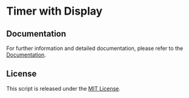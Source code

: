 # Timer with Display

## Documentation

For further information and detailed documentation, please refer to the [Documentation](https://docs.arduinodenis.it/github/resources-arduino/arduino-projects/project-11-arduino).

## License

This script is released under the [MIT License](LICENSE).
